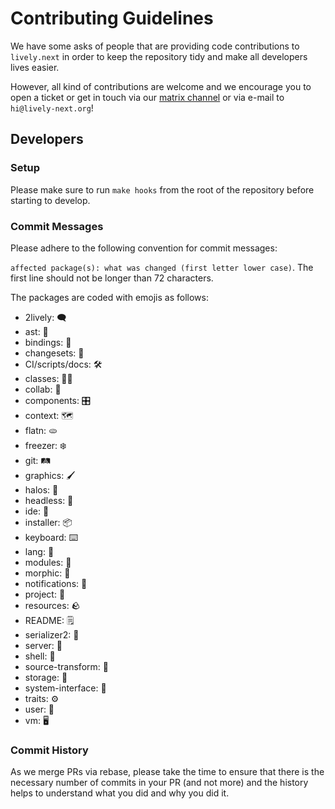 # Contributing Guidelines

We have some asks of people that are providing code contributions to `lively.next` in order to keep the repository tidy and make all developers lives easier.

However, all kind of contributions are welcome and we encourage you to open a ticket or get in touch via our [matrix channel](https://matrix.to/#/#lively.next:matrix.org) or via e-mail to `hi@lively-next.org`!

## Developers

### Setup

Please make sure to run `make hooks` from the root of the repository before starting to develop.

### Commit Messages

Please adhere to the following convention for commit messages:

`affected package(s): what was changed (first letter lower case)`. The first line should not be longer than 72 characters.

The packages are coded with emojis as follows:

- 2lively: 🗨️
- ast: 🌳
- bindings: 🎀
- changesets: 🔣
- CI/scripts/docs: 🛠️
- classes: 🧑‍🏫
- collab: 💭
- components: 🎛️
- context: 🗺️
- flatn: 🫓
- freezer: ❄️
- git: 🛤️
- graphics: 🖌️
- halos: 👼
- headless: 🤕
- ide: 🧰
- installer: 📦
- keyboard: ⌨️
- lang: 📙
- modules: 🧩
- morphic: 🎨
- notifications: 🔔
- project: 📂
- resources: 🪨
- README: 🗒️
- serializer2: 📇
- server: 👔
- shell: 🐚
- source-transform: 🔁
- storage: 💾
- system-interface: 📠
- traits: ⚙️
- user: 👤
- vm: 🖥️

### Commit History

As we merge PRs via rebase, please take the time to ensure that there is the necessary number of commits in your PR (and not more) and the history helps to understand what you did and why you did it.